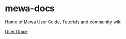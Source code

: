 # mewa-docs
Home of Mewa User Guide, Tutorials and community wiki

[User Guide](https://hackmd.io/@k--5gSDXTFSeySUer_0emQ/BJEudBf-F)
